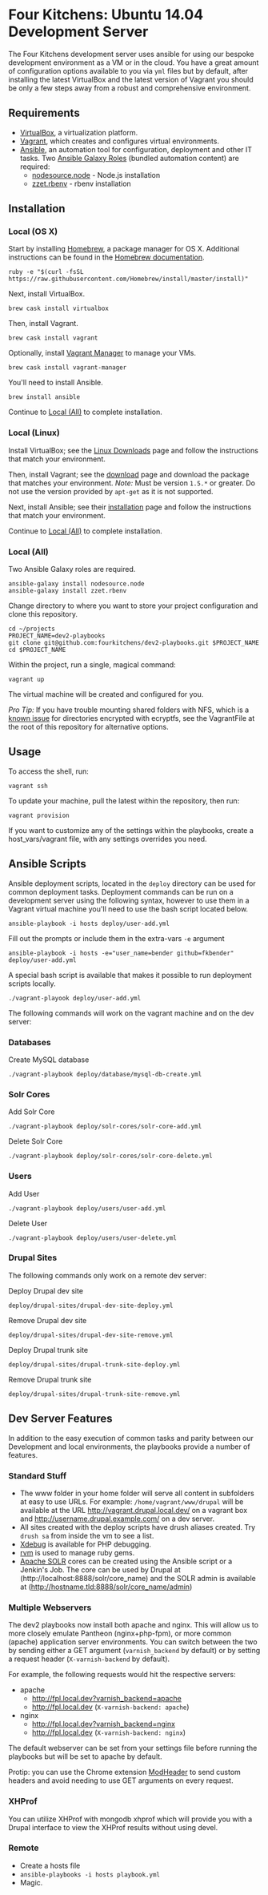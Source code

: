 # Four Kitchens: Ubuntu 14.04 Development Server

The Four Kitchens development server uses ansible for using our bespoke development environment as a VM or in the cloud. You have a great amount of configuration options available to you via `yml` files but by default, after installing the latest VirtualBox and the latest version of Vagrant you should be only a few steps away from a robust and comprehensive environment.

## Requirements

* [VirtualBox](https://www.virtualbox.org/wiki/Downloads), a virtualization platform.
* [Vagrant](http://downloads.vagrantup.com/), which creates and configures virtual environments.
* [Ansible](http://docs.ansible.com/), an automation tool for configuration, deployment and other IT tasks. Two [Ansible Galaxy Roles](https://galaxy.ansible.com/intro) (bundled automation content) are required:
    * [nodesource.node](https://github.com/nodesource/ansible-nodejs-role) - Node.js installation
    * [zzet.rbenv](https://galaxy.ansible.com/list#/roles/102) - rbenv installation

## Installation

### Local (OS X)

Start by installing [Homebrew](http://brew.sh/), a package manager for OS X. Additional instructions can be found in the [Homebrew documentation](https://github.com/Homebrew/homebrew/tree/master/share/doc/homebrew#readme).

    ruby -e "$(curl -fsSL https://raw.githubusercontent.com/Homebrew/install/master/install)"

Next, install VirtualBox.

    brew cask install virtualbox

Then, install Vagrant.

    brew cask install vagrant

Optionally, install [Vagrant Manager](http://vagrantmanager.com/) to manage your VMs.

    brew cask install vagrant-manager

You'll need to install Ansible.

    brew install ansible

Continue to [Local (All)](#local-all) to complete installation.

### Local (Linux)

Install VirtualBox; see the [Linux Downloads](https://www.virtualbox.org/wiki/Linux_Downloads) page and follow the instructions that match your environment.

Then, install Vagrant; see the [download](https://www.vagrantup.com/downloads.html) page and download the package that matches your environment. _Note:_ Must be version `1.5.*` or greater. Do not use the version provided by `apt-get` as it is not supported.

Next, install Ansible; see their [installation](http://docs.ansible.com/intro_installation.html) page and follow the instructions that match your environment.

Continue to [Local (All)](#local-all) to complete installation.

### Local (All)

Two Ansible Galaxy roles are required.

    ansible-galaxy install nodesource.node
    ansible-galaxy install zzet.rbenv

Change directory to where you want to store your project configuration and clone this repository.

    cd ~/projects
    PROJECT_NAME=dev2-playbooks
    git clone git@github.com:fourkitchens/dev2-playbooks.git $PROJECT_NAME
    cd $PROJECT_NAME

Within the project, run a single, magical command:

    vagrant up

The virtual machine will be created and configured for you.

_Pro Tip:_ If you have trouble mounting shared folders with NFS, which is a [known issue](http://serverfault.com/questions/200759/exportfs-warning-home-user-share-does-not-support-nfs-export) for directories encrypted with ecryptfs, see the VagrantFile at the root of this repository for alternative options.

## Usage

To access the shell, run:

    vagrant ssh

To update your machine, pull the latest within the repository, then run:

    vagrant provision

If you want to customize any of the settings within the playbooks, create a host_vars/vagrant file, with any settings overrides you need.

## Ansible Scripts

Ansible deployment scripts, located in the ```deploy``` directory can be used for common deployment tasks. Deployment commands can be run on a development server using the following syntax, however to use them in a Vagrant virtual machine you'll need to use the bash script located below.

    ansible-playbook -i hosts deploy/user-add.yml

Fill out the prompts or include them in the extra-vars ```-e``` argument

    ansible-playbook -i hosts -e="user_name=bender github=fkbender" deploy/user-add.yml

A special bash script is available that makes it possible to run deployment scripts locally.

    ./vagrant-playook deploy/user-add.yml

The following commands will work on the vagrant machine and on the dev server:

### Databases
Create MySQL database

    ./vagrant-playbook deploy/database/mysql-db-create.yml

### Solr Cores

Add Solr Core  

    ./vagrant-playbook deploy/solr-cores/solr-core-add.yml

Delete Solr Core  

    ./vagrant-playbook deploy/solr-cores/solr-core-delete.yml

### Users

Add User

    ./vagrant-playbook deploy/users/user-add.yml

Delete User

    ./vagrant-playbook deploy/users/user-delete.yml

### Drupal Sites

The following commands only work on a remote dev server:

Deploy Drupal dev site

    deploy/drupal-sites/drupal-dev-site-deploy.yml

Remove Drupal dev site

    deploy/drupal-sites/drupal-dev-site-remove.yml

Deploy Drupal trunk site

    deploy/drupal-sites/drupal-trunk-site-deploy.yml

Remove Drupal trunk site

    deploy/drupal-sites/drupal-trunk-site-remove.yml

## Dev Server Features

In addition to the easy execution of common tasks and parity between our Development and local environments, the playbooks provide a number of features.

### Standard Stuff
* The www folder in your home folder will serve all content in subfolders at easy to use URLs. For example: ```/home/vagrant/www/drupal``` will be available at the URL http://vagrant.drupal.local.dev/ on a vagrant box and http://username.drupal.example.com/ on a dev server.
* All sites created with the deploy scripts have drush aliases created. Try ```drush sa``` from inside the vm to see a list.
* [Xdebug](http://xdebug.org/) is available for PHP debugging.
* [rvm](http://rvm.io/) is used to manage ruby gems.
* [Apache SOLR](https://lucene.apache.org/solr/index.html) cores can be created using the Ansible script or a Jenkin's Job. The core can be used by Drupal at (http://localhost:8888/solr/core_name) and the SOLR admin is available at (http://hostname.tld:8888/solr/core_name/admin)

### Multiple Webservers

The dev2 playbooks now install both apache and nginx. This will allow us to more closely emulate Pantheon (nginx+php-fpm), or more common (apache) application server environments. You can switch between the two by sending either a GET argument (``varnish_backend`` by default) or by setting a request header (``X-varnish-backend`` by default).

For example, the following requests would hit the respective servers:

* apache
    * http://fpl.local.dev?varnish_backend=apache
    * http://fpl.local.dev (`X-varnish-backend: apache`)
* nginx
    * http://fpl.local.dev?varnish_backend=nginx
    * http://fpl.local.dev (`X-varnish-backend: nginx`)

The default webserver can be set from your settings file before running the playbooks but will be set to apache by default.

Protip: you can use the Chrome extension [ModHeader](https://chrome.google.com/webstore/detail/modheader/idgpnmonknjnojddfkpgkljpfnnfcklj) to send custom headers and avoid needing to use GET arguments on every request.

### XHProf

You can utilize XHProf with mongodb xhprof which will provide you with a Drupal interface to view the XHProf results without using devel.

### Remote

* Create a hosts file
* `ansible-playbooks -i hosts playbook.yml`
* Magic.

